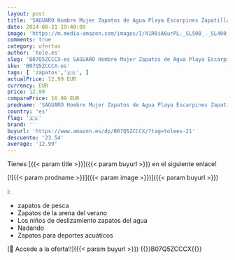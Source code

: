 ```yaml
---
layout: post
title: 'SAGUARO Hombre Mujer Zapatos de Agua Playa Escarpines Zapatillas de Deportes Acuáticos Buceo Surf Snorkel Yoga Piscina  Gris 46/47'
date: 2024-08-21 19:40:09
image: 'https://m.media-amazon.com/images/I/41R0iA6urPL._SL500_._SL400_.jpg'
comments: true
category: ofertas
author: 'tole.es'
slug: 'B07Q5ZCCCX-es SAGUARO Hombre Mujer Zapatos de Agua Playa Escarpines...'
sku: 'B07Q5ZCCCX-es'
tags: [ 'zapatos','🇪🇸', ]
actualPrice: 12.99 EUR
currency: EUR
price: 12.99
comparePrice: 16.99 EUR
prodname: 'SAGUARO Hombre Mujer Zapatos de Agua Playa Escarpines Zapatillas de Deportes Acuáticos Buceo Surf Snorkel Yoga Piscina  Gris 46/47'
country: 'es'
flag: '🇪🇸'
brand: ''
buyurl: 'https://www.amazon.es/dp/B07Q5ZCCCX/?tag=tolees-21'
descuento: '23.54'
average: '12.99'
---
```


Tienes [{{< param title >}}]({{< param buyurl >}}) en el siguiente enlace!

[![{{< param prodname >}}]({{< param image >}})]({{< param buyurl >}})

ℹ️:

- zapatos de pesca
- Zapatos de la arena del verano
- Los niños de deslizamiento zapatos del agua
- Nadando
- Zapatos para deportes acuáticos

[🛒 Accede a la oferta!!]({{< param buyurl >}})
{{<world>}}B07Q5ZCCCX{{</world>}}
